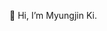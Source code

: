 👋 Hi, I’m Myungjin Ki.

<!---
meongjinki/meongjinki is a ✨ special ✨ repository because its `README.md` (this file) appears on your GitHub profile.
You can click the Preview link to take a look at your changes.
--->
